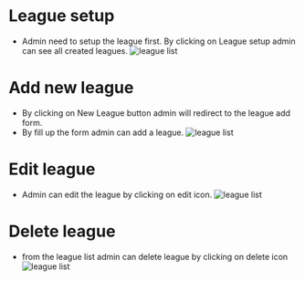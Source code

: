 # League setup

- Admin need to setup the league first. By clicking on League setup admin can see all created leagues.
![league list](/screenshots/league_setup.png)

# Add new league
- By clicking on New League button admin will redirect to the league add form.
- By fill up the form admin can add a league.
![league list](/screenshots/add_league.png)

# Edit league
- Admin can edit the league by clicking on edit icon.
![league list](/screenshots/edit_league.png)

# Delete league
- from the league list admin can delete league by clicking on delete icon
![league list](/screenshots/league_setup.png)

